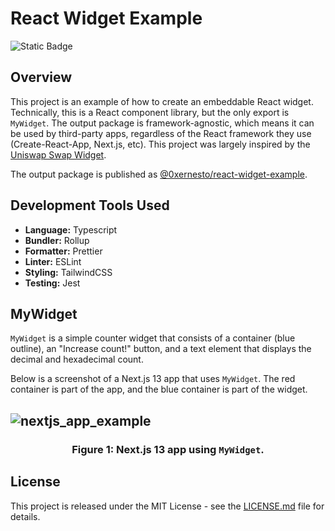 # React Widget Example

![Static Badge](https://img.shields.io/badge/license-MIT-green)

## Overview

This project is an example of how to create an embeddable React widget. Technically, this is a React component library, but the only export is `MyWidget`. The output package is framework-agnostic, which means it can be used by third-party apps, regardless of the React framework they use (Create-React-App, Next.js, etc). This project was largely inspired by the [Uniswap Swap Widget](https://github.com/Uniswap/widgets).

The output package is published as [@0xernesto/react-widget-example](https://www.npmjs.com/package/@0xernesto/react-widget-example).

## Development Tools Used

-   **Language:** Typescript
-   **Bundler:** Rollup
-   **Formatter:** Prettier
-   **Linter:** ESLint
-   **Styling:** TailwindCSS
-   **Testing:** Jest

## MyWidget

`MyWidget` is a simple counter widget that consists of a container (blue outline), an "Increase count!" button, and a text element that displays the decimal and hexadecimal count.

Below is a screenshot of a Next.js 13 app that uses `MyWidget`. The red container is part of the app, and the blue container is part of the widget.

## ![nextjs_app_example](https://github.com/0xernesto/react-widget-example/blob/main/src/assets/nextjsExample.png)

### <p align="center">Figure 1: Next.js 13 app using `MyWidget`.</p>

## License

This project is released under the MIT License - see the [LICENSE.md](https://github.com/0xernesto/react-widget-example/blob/main/LICENSE.md) file for details.
